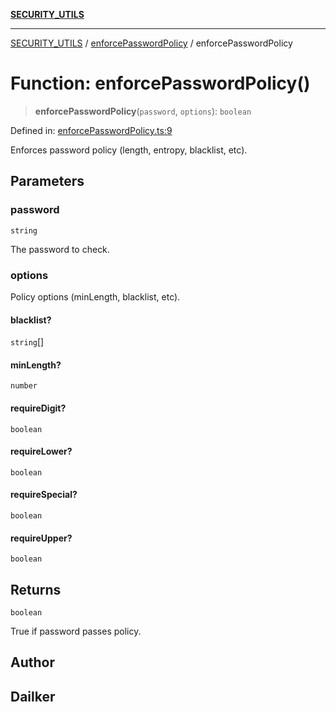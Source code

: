 [**SECURITY_UTILS**](../../README.md)

***

[SECURITY_UTILS](../../README.md) / [enforcePasswordPolicy](../README.md) / enforcePasswordPolicy

# Function: enforcePasswordPolicy()

> **enforcePasswordPolicy**(`password`, `options`): `boolean`

Defined in: [enforcePasswordPolicy.ts:9](https://github.com/dailker/everyutil/blob/26e2bb73429918cf0d08899e9efd90b82a42c92e/src/security/enforcePasswordPolicy.ts#L9)

Enforces password policy (length, entropy, blacklist, etc).

## Parameters

### password

`string`

The password to check.

### options

Policy options (minLength, blacklist, etc).

#### blacklist?

`string`[]

#### minLength?

`number`

#### requireDigit?

`boolean`

#### requireLower?

`boolean`

#### requireSpecial?

`boolean`

#### requireUpper?

`boolean`

## Returns

`boolean`

True if password passes policy.

## Author

## Dailker
